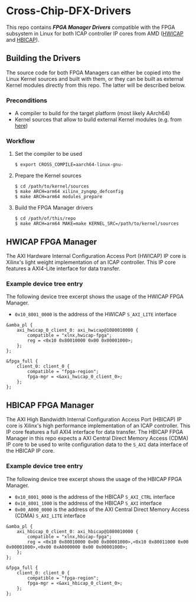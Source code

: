 # Cross-Chip-DFX-Drivers

This repo contains ***FPGA Manager Drivers*** compatible with the FPGA subsystem in Linux for both ICAP controller IP cores from AMD ([HWICAP](https://www.xilinx.com/products/intellectual-property/axi_hwicap.html) and [HBICAP](https://www.xilinx.com/products/intellectual-property/axi-hbicap.html)).

## Building the Drivers

The source code for both FPGA Managers can either be copied into the Linux Kernel sources and built with them, or they can be built as external Kernel modules directly from this repo. The latter will be described below.

### Preconditions

- A compiler to build for the target platform (most likely AArch64)
- Kernel sources that allow to build external Kernel modules (e.g. from [here](https://github.com/Xilinx/linux-xlnx))

### Workflow

1. Set the compiler to be used
	```
	$ export CROSS_COMPILE=aarch64-linux-gnu-
	```

2. Prepare the Kernel sources
	```
	$ cd /path/to/kernel/sources
	$ make ARCH=arm64 xilinx_zynqmp_defconfig
	$ make ARCH=arm64 modules_prepare
	```

3. Build the FPGA Manager drivers
	```
	$ cd /path/of/this/repo
	$ make ARCH=arm64 MAKE=make KERNEL_SRC=/path/to/kernel/sources
	```
	
## HWICAP FPGA Manager

The AXI Hardware Internal Configuration Access Port (HWICAP) IP core is Xilinx's light weight implementation of an ICAP controller. This IP core features a AXI4-Lite interface for data transfer.

### Example device tree entry

The following device tree excerpt shows the usage of the HWICAP FPGA Manager.

- `0x10_8001_0000` is the address of the HWICAP `S_AXI_LITE` interface

```
&amba_pl {
    axi_hwicap_0_client_0: axi_hwicap@1080010000 {
        compatible = "xlnx,hwicap-fpga";
        reg = <0x10 0x80010000 0x00 0x00001000>;
    };
};

&fpga_full {
    client_0: client_0 {
        compatible = "fpga-region";
        fpga-mgr = <&axi_hwicap_0_client_0>;
    };
};
```

## HBICAP FPGA Manager

The AXI High Bandwidth Internal Configuration Access Port (HBICAP) IP core is Xilinx's high performance implementation of an ICAP controller. This IP core features a full AXI4 interface for data transfer. The HBICAP FPGA Manager in this repo expects a AXI Central Direct Memory Access (CDMA) IP core to be used to write configuration data to the `S_AXI` data interface of the HBICAP IP core.

### Example device tree entry

The following device tree excerpt shows the usage of the HBICAP FPGA Manager.

- `0x10_8001_0000` is the address of the HBICAP `S_AXI_CTRL` interface
- `0x10_8001_1000` is the address of the HBICAP `S_AXI` interface
- `0x00_A000_0000` is the address of the AXI Central Direct Memory Access (CDMA) `S_AXI_LITE` interface

```
&amba_pl {
    axi_hbicap_0_client_0: axi_hbicap@1080010000 {
        compatible = "xlnx,hbicap-fpga";
        reg = <0x10 0x80010000 0x00 0x00001000>,<0x10 0x80011000 0x00 0x00001000>,<0x00 0xA0000000 0x00 0x00001000>;
    };
};

&fpga_full {
    client_0: client_0 {
        compatible = "fpga-region";
        fpga-mgr = <&axi_hbicap_0_client_0>;
    };
};
```
